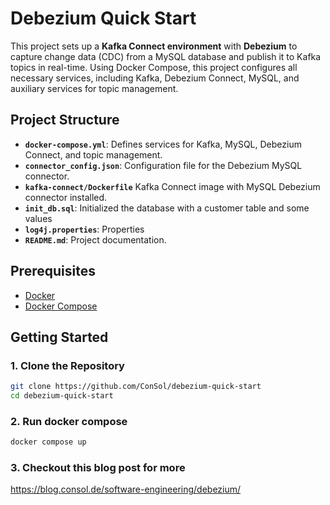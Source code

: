 # Debezium Quick Start

This project sets up a **Kafka Connect environment** with **Debezium** to capture change data (CDC) from a MySQL database and publish it to Kafka topics in real-time. Using Docker Compose, this project configures all necessary services, including Kafka, Debezium Connect, MySQL, and auxiliary services for topic management.

## Project Structure

- **`docker-compose.yml`**: Defines services for Kafka, MySQL, Debezium Connect, and topic management.
- **`connector_config.json`**: Configuration file for the Debezium MySQL connector.
- **`kafka-connect/Dockerfile`** Kafka Connect image with MySQL Debezium connector installed.
- **`init_db.sql`**: Initialized the database with a customer table and some values
- **`log4j.properties`**: Properties 
- **`README.md`**: Project documentation.

## Prerequisites

- [Docker](https://www.docker.com/products/docker-desktop)
- [Docker Compose](https://docs.docker.com/compose/)

## Getting Started

### 1. Clone the Repository

```bash
git clone https://github.com/ConSol/debezium-quick-start
cd debezium-quick-start
```

### 2. Run docker compose

```bash
docker compose up
```

### 3. Checkout this blog post for more
https://blog.consol.de/software-engineering/debezium/
